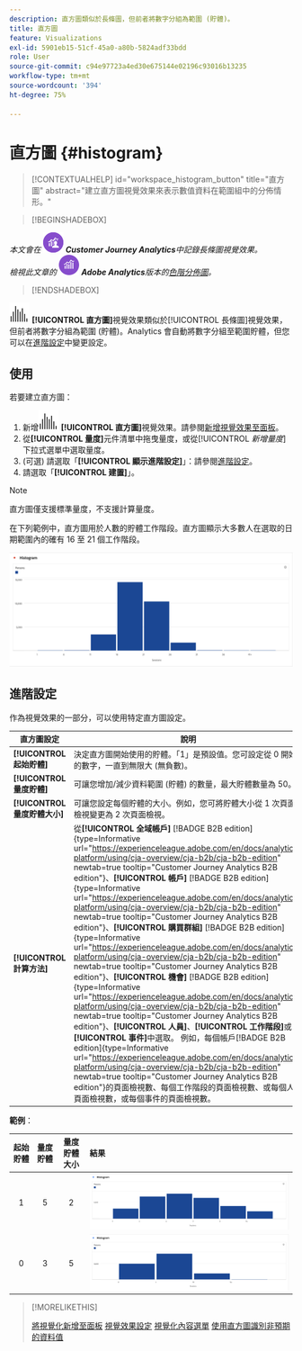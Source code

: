 ```yaml
---
description: 直方圖類似於長條圖，但前者將數字分組為範圍 (貯體)。
title: 直方圖
feature: Visualizations
exl-id: 5901eb15-51cf-45a0-a80b-5824adf33bdd
role: User
source-git-commit: c94e97723a4ed30e675144e02196c93016b13235
workflow-type: tm+mt
source-wordcount: '394'
ht-degree: 75%

---
```


# 直方圖 {#histogram}

<!-- markdownlint-disable MD034 -->

>[!CONTEXTUALHELP]
>id="workspace_histogram_button"
>title="直方圖"
>abstract="建立直方圖視覺效果來表示數值資料在範圍組中的分佈情形。"

<!-- markdownlint-enable MD034 -->


>[!BEGINSHADEBOX]

_本文會在_ ![CustomerJourneyAnalytics](/help/assets/icons/CustomerJourneyAnalytics.svg) _**Customer Journey Analytics**&#x200B;中記錄長條圖視覺效果。_<br/>_檢視此文章的_ ![AdobeAnalytics](/help/assets/icons/AdobeAnalytics.svg) _**Adobe Analytics**&#x200B;版本的[色階分佈圖](https://experienceleague.adobe.com/en/docs/analytics/analyze/analysis-workspace/visualizations/histogram)。_

>[!ENDSHADEBOX]


![直方圖](/help/assets/icons/Histogram.svg) **[!UICONTROL 直方圖]**&#x200B;視覺效果類似於[!UICONTROL 長條圖]視覺效果，但前者將數字分組為範圍 (貯體)。Analytics 會自動將數字分組至範圍貯體，但您可以在[進階設定](#advanced-settings)中變更設定。

## 使用

若要建立直方圖：

1. 新增![直方圖](/help/assets/icons/Histogram.svg) **[!UICONTROL 直方圖]**&#x200B;視覺效果。請參閱[新增視覺效果至面板](freeform-analysis-visualizations.md#add-visualizations-to-a-panel)。
1. 從&#x200B;**[!UICONTROL 量度]**&#x200B;元件清單中拖曳量度，或從&#x200B;[!UICONTROL *新增量度*] 下拉式選單中選取量度。
1. (可選) 請選取「**[!UICONTROL 顯示進階設定]**」：請參閱[進階設定](#advanced-settings)。
1. 請選取「**[!UICONTROL 建置]**」。

>[!NOTE]
>
>直方圖僅支援標準量度，不支援計算量度。

在下列範例中，直方圖用於人數的貯體工作階段。直方圖顯示大多數人在選取的日期範圍內的確有 16 至 21 個工作階段。

![直方圖](assets/histogram.png)

## 進階設定

作為視覺效果的一部分，可以使用特定直方圖設定。

| 直方圖設定 | 說明 |
|---|---|
| **[!UICONTROL 起始貯體]** | 決定直方圖開始使用的貯體。「1」是預設值。您可設定從 0 開始的數字，一直到無限大 (無負數)。 |
| **[!UICONTROL 量度貯體]** | 可讓您增加/減少資料範圍 (貯體) 的數量，最大貯體數量為 50。 |
| **[!UICONTROL 量度貯體大小]** | 可讓您設定每個貯體的大小。例如，您可將貯體大小從 1 次頁面檢視變更為 2 次頁面檢視。 |
| **[!UICONTROL 計算方法]** | 從&#x200B;**[!UICONTROL 全域帳戶]** [!BADGE B2B edition]{type=Informative url="https://experienceleague.adobe.com/en/docs/analytics-platform/using/cja-overview/cja-b2b/cja-b2b-edition" newtab=true tooltip="Customer Journey Analytics B2B edition"}、**[!UICONTROL 帳戶]** [!BADGE B2B edition]{type=Informative url="https://experienceleague.adobe.com/en/docs/analytics-platform/using/cja-overview/cja-b2b/cja-b2b-edition" newtab=true tooltip="Customer Journey Analytics B2B edition"}、**[!UICONTROL 購買群組]** [!BADGE B2B edition]{type=Informative url="https://experienceleague.adobe.com/en/docs/analytics-platform/using/cja-overview/cja-b2b/cja-b2b-edition" newtab=true tooltip="Customer Journey Analytics B2B edition"}、**[!UICONTROL 機會]** [!BADGE B2B edition]{type=Informative url="https://experienceleague.adobe.com/en/docs/analytics-platform/using/cja-overview/cja-b2b/cja-b2b-edition" newtab=true tooltip="Customer Journey Analytics B2B edition"}、**[!UICONTROL 人員]**、**[!UICONTROL 工作階段]**&#x200B;或&#x200B;**[!UICONTROL 事件]**&#x200B;中選取。 例如，每個帳戶[!BADGE B2B edition]{type=Informative url="https://experienceleague.adobe.com/en/docs/analytics-platform/using/cja-overview/cja-b2b/cja-b2b-edition" newtab=true tooltip="Customer Journey Analytics B2B edition"}的頁面檢視數、每個工作階段的頁面檢視數、或每個人的頁面檢視數，或每個事件的頁面檢視數。 |

<!--Russ or Meike - Check Hit Type link above. -->

**範例**：

| 起始貯體 | 量度貯體 | 量度貯體大小 | 結果 |
|:----:|:--:|:--:|:--|
| 1 | 5 | 2 | ![直方圖，起始貯體 1，量度貯體 5，量度貯體大小 2](assets/histogram-1-5-2.png) |
| 0 | 3 | 5 | ![直方圖，起始貯體 0，量度貯體 3，量度貯體大小 5](assets/histogram-0-3-5.png) |

>[!MORELIKETHIS]
>
>[將視覺化新增至面板](/help/analysis-workspace/visualizations/freeform-analysis-visualizations.md#add-visualizations-to-a-panel)
>[視覺效果設定](/help/analysis-workspace/visualizations/freeform-analysis-visualizations.md#settings)
>[視覺化內容選單](/help/analysis-workspace/visualizations/freeform-analysis-visualizations.md#context-menu)
>[使用直方圖識別非預期的資料值](https://experienceleaguecommunities.adobe.com/t5/adobe-analytics-blogs/using-histograms-to-identify-unexpected-data-values/ba-p/596168)

